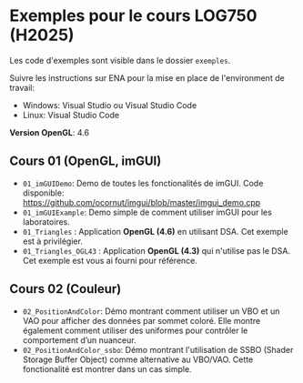 # Exemples pour le cours LOG750 (H2025)

Les code d'exemples sont visible dans le dossier `exemples`.

Suivre les instructions sur ENA pour la mise en place de l'environment de travail:
- Windows: Visual Studio ou Visual Studio Code
- Linux: Visual Studio Code

**Version OpenGL**: 4.6

## Cours 01 (OpenGL, imGUI)

- `01_imGUIDemo`: Demo de toutes les fonctionalités de imGUI. Code disponible: https://github.com/ocornut/imgui/blob/master/imgui_demo.cpp 
- `01_imGUIExample`: Demo simple de comment utiliser imGUI pour les laboratoires.
- `01_Triangles` : Application **OpenGL (4.6)** en utilisant DSA. Cet exemple est à privilégier. 
- `01_Triangles_OGL43` : Application **OpenGL (4.3)** qui n'utilise pas le DSA. Cet exemple est vous ai fourni pour référence. 

## Cours 02 (Couleur)

- `02_PositionAndColor`: Démo montrant comment utiliser un VBO et un VAO pour afficher des données par sommet coloré. Elle montre également comment utiliser des uniformes pour contrôler le comportement d’un nuanceur. 
- `02_PositionAndColor_ssbo`: Démo montrant l'utilisation de SSBO (Shader Storage Buffer Object) comme alternative au VBO/VAO. Cette fonctionalité est montrer dans un cas simple.